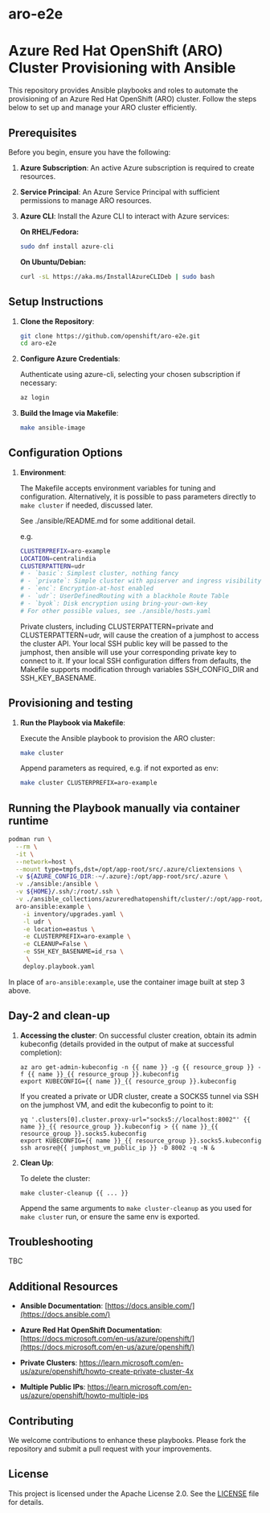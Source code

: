 # aro-e2e

# Azure Red Hat OpenShift (ARO) Cluster Provisioning with Ansible

This repository provides Ansible playbooks and roles to automate the provisioning of an Azure Red Hat OpenShift (ARO) cluster. Follow the steps below to set up and manage your ARO cluster efficiently.

## Prerequisites

Before you begin, ensure you have the following:

1. **Azure Subscription**: An active Azure subscription is required to create resources.

2. **Service Principal**: An Azure Service Principal with sufficient permissions to manage ARO resources.

3. **Azure CLI**: Install the Azure CLI to interact with Azure services:

   **On RHEL/Fedora:**

   ```bash
   sudo dnf install azure-cli
   ```

   **On Ubuntu/Debian:**

   ```bash
   curl -sL https://aka.ms/InstallAzureCLIDeb | sudo bash
   ```

## Setup Instructions

1. **Clone the Repository**:

   ```bash
   git clone https://github.com/openshift/aro-e2e.git
   cd aro-e2e
   ```

2. **Configure Azure Credentials**:

   Authenticate using azure-cli, selecting your chosen subscription if necessary:

   ```bash
   az login
   ```

3. **Build the Image via Makefile**:

   ```bash
   make ansible-image
   ```

## Configuration Options

1. **Environment**:

   The Makefile accepts environment variables for tuning and configuration. Alternatively, it is possible to pass parameters directly to `make cluster` if needed, discussed later.

   See ./ansible/README.md for some additional detail.

   e.g.

   ```bash
   CLUSTERPREFIX=aro-example
   LOCATION=centralindia
   CLUSTERPATTERN=udr
   # - `basic`: Simplest cluster, nothing fancy
   # - `private`: Simple cluster with apiserver and ingress visibility set to private.
   # - `enc`: Encryption-at-host enabled
   # - `udr`: UserDefinedRouting with a blackhole Route Table
   # - `byok`: Disk encryption using bring-your-own-key
   # For other possible values, see ./ansible/hosts.yaml
   ```

   Private clusters, including CLUSTERPATTERN=private and CLUSTERPATTERN=udr, will cause the creation of a jumphost to access the cluster API.
   Your local SSH public key will be passed to the jumphost, then ansible will use your corresponding private key to connect to it. If your local SSH configuration differs from defaults, the Makefile supports modification through variables SSH_CONFIG_DIR and SSH_KEY_BASENAME.

## Provisioning and testing

1. **Run the Playbook via Makefile**:

   Execute the Ansible playbook to provision the ARO cluster:

   ```bash
   make cluster
   ```

   Append parameters as required, e.g. if not exported as env:

   ```bash
   make cluster CLUSTERPREFIX=aro-example
   ```

## Running the Playbook manually via container runtime

   ```bash
   podman run \
     --rm \
     -it \
     --network=host \
     --mount type=tmpfs,dst=/opt/app-root/src/.azure/cliextensions \
     -v ${AZURE_CONFIG_DIR:-~/.azure}:/opt/app-root/src/.azure \
     -v ./ansible:/ansible \
     -v ${HOME}/.ssh/:/root/.ssh \
     -v ./ansible_collections/azureredhatopenshift/cluster/:/opt/app-root/src/.local/share/pipx/venvs/ansible/lib/python3.11/site-packages/ansible_collections/azureredhatopenshift/cluster \
     aro-ansible:example \
       -i inventory/upgrades.yaml \
       -l udr \
       -e location=eastus \
       -e CLUSTERPREFIX=aro-example \
       -e CLEANUP=False \
       -e SSH_KEY_BASENAME=id_rsa \
        \
       deploy.playbook.yaml
   ```

   In place of `aro-ansible:example`, use the container image built at step 3 above.

## Day-2 and clean-up

1. **Accessing the cluster**:
   On successful cluster creation, obtain its admin kubeconfig (details provided in the output of make at successful completion):

   ```shell
   az aro get-admin-kubeconfig -n {{ name }} -g {{ resource_group }} -f {{ name }}_{{ resource_group }}.kubeconfig
   export KUBECONFIG={{ name }}_{{ resource_group }}.kubeconfig
   ```

   If you created a private or UDR cluster, create a SOCKS5 tunnel via SSH on the jumphost VM, and edit the kubeconfig to point to it:

   ```shell
   yq '.clusters[0].cluster.proxy-url="socks5://localhost:8002"' {{ name }}_{{ resource_group }}.kubeconfig > {{ name }}_{{ resource_group }}.socks5.kubeconfig
   export KUBECONFIG={{ name }}_{{ resource_group }}.socks5.kubeconfig
   ssh arosre@{{ jumphost_vm_public_ip }} -D 8002 -q -N &
   ```

2. **Clean Up**:

   To delete the cluster:

   ```shell
   make cluster-cleanup {{ ... }}
   ```

   Append the same arguments to `make cluster-cleanup` as you used for `make cluster` run, or ensure the same env is exported.

## Troubleshooting

TBC

## Additional Resources

- **Ansible Documentation**: [https://docs.ansible.com/](https://docs.ansible.com/)

- **Azure Red Hat OpenShift Documentation**: [https://docs.microsoft.com/en-us/azure/openshift/](https://docs.microsoft.com/en-us/azure/openshift/)

- **Private Clusters**: <https://learn.microsoft.com/en-us/azure/openshift/howto-create-private-cluster-4x>

- **Multiple Public IPs**: <https://learn.microsoft.com/en-us/azure/openshift/howto-multiple-ips>

## Contributing

We welcome contributions to enhance these playbooks. Please fork the repository and submit a pull request with your improvements.

## License

This project is licensed under the Apache License 2.0. See the [LICENSE](LICENSE) file for details.

